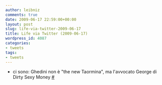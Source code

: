 ```yaml
---
author: leibniz
comments: true
date: 2009-06-17 22:59:00+00:00
layout: post
slug: life-via-twitter-2009-06-17
title: Life via Twitter (2009-06-17)
wordpress_id: 4087
categories:
- tweets
tags:
- tweets
---
```



	
  * ci sono: Ghedini non  è "the new Taormina", ma l'avvocato George di Dirty Sexy Money [#](http://twitter.com/leibniz/statuses/2206257209)


